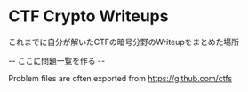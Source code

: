 # CTF Crypto Writeups
これまでに自分が解いたCTFの暗号分野のWriteupをまとめた場所

-- ここに問題一覧を作る --

Problem files are often exported from <https://github.com/ctfs>
